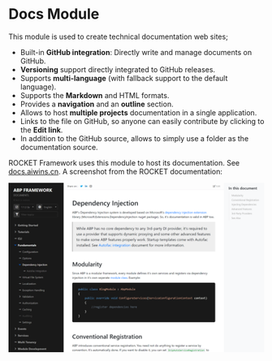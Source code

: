 # Docs Module
This module is used to create technical documentation web sites;

* Built-in **GitHub integration**: Directly write and manage documents on GitHub.
* **Versioning** support directly integrated to GitHub releases.
* Supports **multi-language** (with fallback support to the default language).
* Supports the **Markdown** and HTML formats.
* Provides a **navigation** and an **outline** section.
* Allows to host **multiple projects** documentation in a single application.
* Links to the file on GitHub, so anyone can easily contribute by clicking to the **Edit link**.
* In addition to the GitHub source, allows to simply use a folder as the documentation source.

ROCKET Framework uses this module to host its documentation. See [docs.aiwins.cn](https://docs.aiwins.cn/). A screenshot from the ROCKET documentation:

![screenshot](screenshot2.png)
